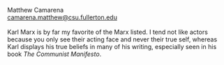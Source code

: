 Matthew Camarena<br>
camarena.matthew@csu.fullerton.edu<br>
<br>
Karl Marx is by far my favorite of the Marx listed. I tend not like actors because you only see their acting face and never their true self, whereas Karl displays his true beliefs in many of his writing, especially seen in his book *The Communist Manifesto*. 
